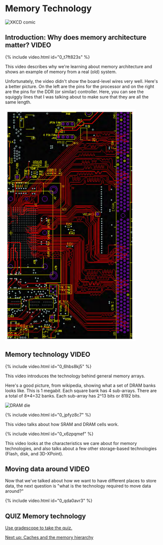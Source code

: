 # Memory Technology

![XKCD comic](https://imgs.xkcd.com/comics/obsolete_technology.png)

## Introduction: Why does memory architecture matter? **VIDEO**

{% include video.html id="0_t7ft823s" %}

This video describes why we're learning about memory architecture and shows an example of memory from a real (old) system.

Unfortunately, the video didn't show the board-level wires very well.
Here's a better picture.
On the left are the pins for the processor and on the right are the pins for the DDR (or similar) controller.
Here, you can see the squiggly lines that I was talking about to make sure that they are all the same length.

![PCB trace for memory](./pcbtrace.png)

## Memory technology **VIDEO**

{% include video.html id="0_6hbs8kj5" %}

This video introduces the technology behind general memory arrays.

Here's a good picture, from wikipedia, showing what a set of DRAM banks looks like.
This is 1 mega*bit*.
Each square bank has 4 sub-arrays.
There are a total of 8*4=32 banks.
Each sub-array has 2^13 bits or 8192 bits.


![DRAM die](https://upload.wikimedia.org/wikipedia/commons/thumb/9/9b/MT4C1024-HD.jpg/1280px-MT4C1024-HD.jpg)

{% include video.html id="0_jpfyz8c7" %}

This video talks about how SRAM and DRAM cells work.

{% include video.html id="0_x6zpqmef" %}

This video looks at the characteristics we care about for memory technologies, and also talks about a few other storage-based technologies (Flash, disk, and 3D-XPoint).

## Moving data around **VIDEO**

Now that we've talked about how we want to have different places to store data, the next question is "what is the technology required to move data around?"

{% include video.html id="0_qda0avr3" %}

## **QUIZ** Memory technology

[Use gradescope to take the quiz.](https://www.gradescope.com/courses/105214/assignments/496443)

[Next up: Caches and the memory hierarchy](./caches.md)

